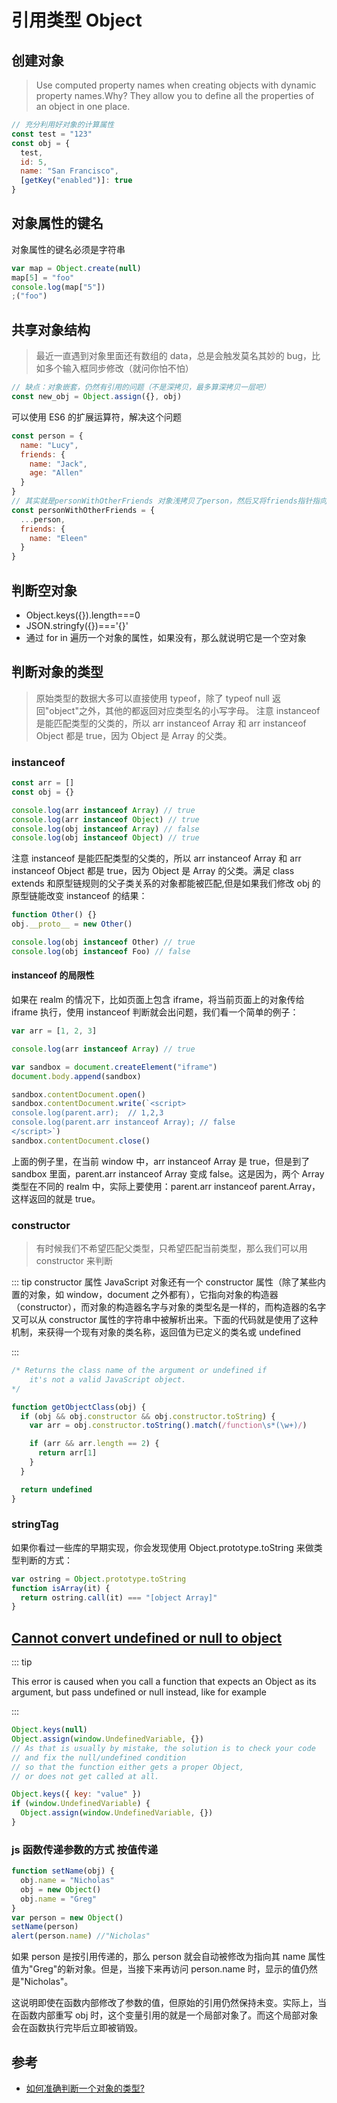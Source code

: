 # 引用类型 Object

## 创建对象

> Use computed property names when creating objects with dynamic property names.Why? They allow you to define all the properties of an object in one place.

```js
// 充分利用好对象的计算属性
const test = "123"
const obj = {
  test,
  id: 5,
  name: "San Francisco",
  [getKey("enabled")]: true
}
```

## 对象属性的键名

对象属性的键名必须是字符串

```js
var map = Object.create(null)
map[5] = "foo"
console.log(map["5"])
;("foo")
```

## 共享对象结构

> 最近一直遇到对象里面还有数组的 data，总是会触发莫名其妙的 bug，比如多个输入框同步修改（就问你怕不怕）

```js
// 缺点：对象嵌套，仍然有引用的问题（不是深拷贝，最多算深拷贝一层吧）
const new_obj = Object.assign({}, obj)
```

可以使用 ES6 的扩展运算符，解决这个问题

```js
const person = {
  name: "Lucy",
  friends: {
    name: "Jack",
    age: "Allen"
  }
}
// 其实就是personWithOtherFriends 对象浅拷贝了person，然后又将friends指针指向了新的引用
const personWithOtherFriends = {
  ...person,
  friends: {
    name: "Eleen"
  }
}
```

## 判断空对象

- Object.keys({}).length===0
- JSON.stringfy({})==='{}'
- 通过 for in 遍历一个对象的属性，如果没有，那么就说明它是一个空对象

## 判断对象的类型

> 原始类型的数据大多可以直接使用 typeof，除了 typeof null 返回"object"之外，其他的都返回对应类型名的小写字母。
> 注意 instanceof 是能匹配类型的父类的，所以 arr instanceof Array 和 arr instanceof Object 都是 true，因为 Object 是 Array 的父类。

### instanceof

```js
const arr = []
const obj = {}

console.log(arr instanceof Array) // true
console.log(arr instanceof Object) // true
console.log(obj instanceof Array) // false
console.log(obj instanceof Object) // true
```

注意 instanceof 是能匹配类型的父类的，所以 arr instanceof Array 和 arr instanceof Object 都是 true，因为 Object 是 Array 的父类。满足 class extends 和原型链规则的父子类关系的对象都能被匹配,但是如果我们修改 obj 的原型链能改变 instanceof 的结果：

```js
function Other() {}
obj.__proto__ = new Other()

console.log(obj instanceof Other) // true
console.log(obj instanceof Foo) // false
```

#### instanceof 的局限性

如果在 realm 的情况下，比如页面上包含 iframe，将当前页面上的对象传给 iframe 执行，使用 instanceof 判断就会出问题，我们看一个简单的例子：

```js
var arr = [1, 2, 3]

console.log(arr instanceof Array) // true

var sandbox = document.createElement("iframe")
document.body.append(sandbox)

sandbox.contentDocument.open()
sandbox.contentDocument.write(`<script>
console.log(parent.arr);  // 1,2,3
console.log(parent.arr instanceof Array); // false
</script>`)
sandbox.contentDocument.close()
```

上面的例子里，在当前 window 中，arr instanceof Array 是 true，但是到了 sandbox 里面，parent.arr instanceof Array 变成 false。这是因为，两个 Array 类型在不同的 realm 中，实际上要使用：parent.arr instanceof parent.Array，这样返回的就是 true。

### constructor

> 有时候我们不希望匹配父类型，只希望匹配当前类型，那么我们可以用 constructor 来判断

::: tip constructor 属性
JavaScript 对象还有一个 constructor 属性（除了某些内置的对象，如 window，document 之外都有），它指向对象的构造器（constructor），而对象的构造器名字与对象的类型名是一样的，而构造器的名字又可以从 constructor 属性的字符串中被解析出来。下面的代码就是使用了这种机制，来获得一个现有对象的类名称，返回值为已定义的类名或 undefined

:::

```js
/* Returns the class name of the argument or undefined if
    it's not a valid JavaScript object.
*/

function getObjectClass(obj) {
  if (obj && obj.constructor && obj.constructor.toString) {
    var arr = obj.constructor.toString().match(/function\s*(\w+)/)

    if (arr && arr.length == 2) {
      return arr[1]
    }
  }

  return undefined
}
```

### stringTag

如果你看过一些库的早期实现，你会发现使用 Object.prototype.toString 来做类型判断的方式：

```js
var ostring = Object.prototype.toString
function isArray(it) {
  return ostring.call(it) === "[object Array]"
}
```

## [Cannot convert undefined or null to object](https://stackoverflow.com/questions/29721205/how-to-resolve-typeerror-cannot-convert-undefined-or-null-to-object/29721434)

::: tip

This error is caused when you call a function that expects an Object as its argument, but pass undefined or null instead, like for example

:::

```js
Object.keys(null)
Object.assign(window.UndefinedVariable, {})
// As that is usually by mistake, the solution is to check your code
// and fix the null/undefined condition
// so that the function either gets a proper Object,
// or does not get called at all.

Object.keys({ key: "value" })
if (window.UndefinedVariable) {
  Object.assign(window.UndefinedVariable, {})
}
```

### js 函数传递参数的方式 按值传递

```js
function setName(obj) {
  obj.name = "Nicholas"
  obj = new Object()
  obj.name = "Greg"
}
var person = new Object()
setName(person)
alert(person.name) //"Nicholas"
```

如果 person 是按引用传递的，那么 person 就会自动被修改为指向其 name 属性值为"Greg"的新对象。但是，当接下来再访问 person.name 时，显示的值仍然是"Nicholas"。

这说明即使在函数内部修改了参数的值，但原始的引用仍然保持未变。实际上，当在函数内部重写 obj 时，这个变量引用的就是一个局部对象了。而这个局部对象会在函数执行完毕后立即被销毁。

## 参考

- [如何准确判断一个对象的类型?](https://github.com/akira-cn/FE_You_dont_know/issues/11)
